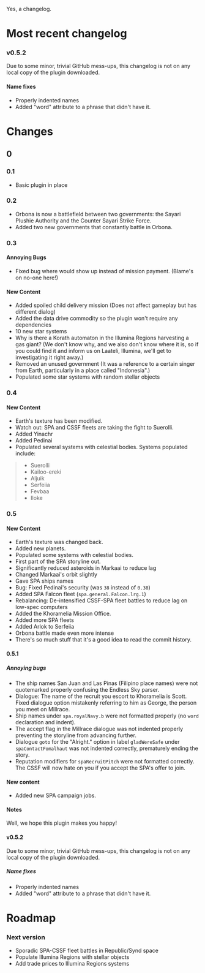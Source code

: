 Yes, a changelog.

# Most recent changelog
### v0.5.2
Due to some minor, trivial GitHub mess-ups, this changelog is not on any local copy of the plugin downloaded.

#### Name fixes
* Properly indented names
* Added "word" attribute to a phrase that didn't have it.

# Changes
## 0
### 0.1
* Basic plugin in place
### 0.2
* Orbona is now a battlefield between two governments: the Sayari Plushie Authority and the Counter Sayari Strike Force.
* Added two new governments that constantly battle in Orbona.
### 0.3
#### Annoying Bugs
* Fixed bug where <credits> would show up instead of mission payment. (Blame's on no-one here!)
#### New Content
* Added spoiled child delivery mission (Does not affect gameplay but has different dialog)
* Added the data drive commodity so the plugin won't require any dependencies
* 10 new star systems
* Why is there a Korath automaton in the Illumina Regions harvesting a gas giant? (We don't know why, and we also don't know where it is, so if you could find it and inform us on Laateli, Illumina, we'll get to investigating it right away.)
* Removed an unused government (It was a reference to a certain singer from Earth, particularly in a place called "Indonesia".)
* Populated some star systems with random stellar objects
### 0.4
#### New Content
* Earth's texture has been modified.
* Watch out: SPA and CSSF fleets are taking the fight to Suerolli.
* Added Yinachr
* Added Pedinai
* Populated several systems with celestial bodies. Systems populated include:
>* Suerolli
>* Kailoo-ereki
>* Aljuik
>* Serfeiia
>* Fevbaa
>* Iloke
 ### 0.5
#### New Content
* Earth's texture was changed back.
* Added new planets.
* Populated some systems with celestial bodies.
* First part of the SPA storyline out.
* Significantly reduced asteroids in Markaai to reduce lag
* Changed Markaai's orbit slightly
* Gave SPA ships names
* Bug: Fixed Pedinai's security (was `38` instead of `0.38`)
* Added SPA Falcon fleet (`spa.general.Falcon.lrg.1`)
* Rebalancing: De-intensified CSSF-SPA fleet battles to reduce lag on low-spec computers
* Added the Khoramelia Mission Office.
* Added more SPA fleets
* Added Arlok to Serfeiia
* Orbona battle made even more intense
* There's so much stuff that it's a good idea to read the commit history.
#### 0.5.1
##### Annoying bugs
* The ship names San Juan and Las Pinas (Filipino place names) were not quotemarked properly confusing the Endless Sky parser.
* Dialogue: The name of the recruit you escort to Khoramelia is Scott. Fixed dialogue option mistakenly referring to him as George, the person you meet on Millrace.
* Ship names under `spa.royalNavy.b` were not formatted properly (no `word` declaration and indent).
* The accept flag in the Millrace dialogue was not indented properly preventing the storyline from advancing further.
* Dialogue `goto` for the "Alright." option in label `gladWereSafe` under `spaContactFomalhaut` was not indented correctly, prematurely ending the story.
* Reputation modifiers for `spaRecruitPitch` were not formatted correctly. The CSSF will now hate on you if you accept the SPA's offer to join.
#### New content
* Added new SPA campaign jobs.

#### Notes
Well, we hope this plugin makes you happy!
#### v0.5.2
Due to some minor, trivial GitHub mess-ups, this changelog is not on any local copy of the plugin downloaded.

##### Name fixes
* Properly indented names
* Added "word" attribute to a phrase that didn't have it.
 
# Roadmap
### Next version
* Sporadic SPA-CSSF fleet battles in Republic/Synd space
* Populate Illumina Regions with stellar objects
* Add trade prices to Illumina Regions systems
